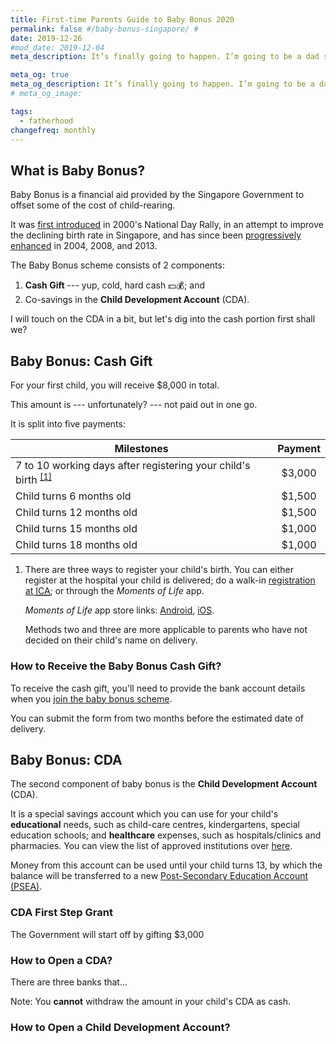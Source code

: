 ```yaml
---
title: First-time Parents Guide to Baby Bonus 2020
permalink: false #/baby-bonus-singapore/ #
date: 2019-12-26
#mod_date: 2019-12-04
meta_description: It’s finally going to happen. I’m going to be a dad soon!

meta_og: true
meta_og_description: It’s finally going to happen. I’m going to be a dad soon!
# meta_og_image: 

tags: 
  - fatherhood
changefreq: monthly
---
```


<!-- 
Outline:
What is Baby Bonus?
What is a CDA account?
How much is the baby bonus in Singapore?
Who is eligible for Baby Bonus?
Can CDA be used for infant care?
How long does it take to receive baby bonus after applying?


EDIT IDEA:
 - Rising cost of child-rearing

 -->

## What is Baby Bonus?

Baby Bonus is a financial aid provided by the Singapore Government to offset some of the cost of child-rearing. 

It was <a href="https://www.nas.gov.sg/archivesonline/data/pdfdoc/2000082001.htm" target="_blank" rel="noopener">first introduced</a> in 2000's National Day Rally, in an attempt to improve the declining birth rate in Singapore, and has since been <a href="https://www.strategygroup.gov.sg/images/chart7.png.pdf#page=37" target="_blank" rel="noopener">progressively enhanced</a> in 2004, 2008, and 2013. 

The Baby Bonus scheme consists of 2 components: 

  1. **Cash Gift** --- yup, cold, hard cash 💵💰; and 
  2. Co-savings in the **Child Development Account** (CDA).

I will touch on the CDA in a bit, but let's dig into the cash portion first shall we?

## Baby Bonus: Cash Gift

For your first child, you will receive $8,000 in total. 

This amount is --- unfortunately? --- not paid out in one go. 

It is split into five payments:

Milestones | Payment
---|:---:
7 to 10 working days after registering your child's birth <sup><a href="#cite-child-birth">[1]</a></sup> | $3,000
Child turns 6 months old | $1,500
Child turns 12 months old | $1,500
Child turns 15 months old | $1,000
Child turns 18 months old | $1,000

<ol class="notes">
  <li id="cite-child-birth">
  
  There are three ways to register your child's birth. You can either register at the hospital your child is delivered; do a walk-in <a href="https://www.ica.gov.sg/citizen/birth/citizen_birth_register" target="_blank" rel="noopener">registration at <abbr title="Immigration & Checkpoints Authority">ICA</abbr></a>; or through the *Moments of Life* app. 

  *Moments of Life* app store links: <a href="https://play.google.com/store/apps/details?id=sg.gov.app.mol&hl=en_SG" target="_blank" rel="noopener">Android</a>, <a href="https://apps.apple.com/sg/app/moments-of-life/id1383218758" target="_blank" rel="noopener">iOS</a>.

  Methods two and three are more applicable to parents who have not decided on their child's name on delivery.
  
  </li>
</ol>

### How to Receive the Baby Bonus Cash Gift?

To receive the cash gift, you'll need to provide the bank account details when you <a href="https://www.babybonus.msf.gov.sg/parent/web/enrolment-instruction?_afrLoop=18416975738619105&_afrWindowMode=0&_afrWindowId=null#%40%3F_afrWindowId%3Dnull%26_afrLoop%3D18416975738619105%26_afrWindowMode%3D0%26_adf.ctrl-state%3D6duztwbsm_13" target="_blank" rel="noopener">join the baby bonus scheme</a>. 

You can submit the form from two months before the estimated date of delivery.

## Baby Bonus: CDA

The second component of baby bonus is the **Child Development Account** (CDA). 

It is a special savings account which you can use for your child's **educational** needs, such as child-care centres, kindergartens, special education schools; and **healthcare** expenses, such as hospitals/clinics and pharmacies. You can view the list of approved institutions over <a href="https://www.babybonus.msf.gov.sg/ai-home/xhtml/layout/ListOfAI.faces" target="_blank" rel="noopener">here</a>.

Money from this account can be used until your child turns 13, by which the balance will be transferred to a new <a href="https://www.moe.gov.sg/education/post-secondary/post-secondary-education-account/usage" target="_blank" rel="noopener">Post-Secondary Education Account (PSEA)</a>. 

### CDA First Step Grant

The Government will start off by gifting $3,000

### How to Open a CDA?

There are three banks that...

Note: You **cannot** withdraw the amount in your child's CDA as cash.


### How to Open a Child Development Account?

<!-- 
 - https://www.msf.gov.sg/policies/Strong-and-Stable-Families/Supporting-Families/Pages/Baby-Bonus-Scheme.aspx
 - https://www.areyouready.sg/YourInfoHub/Pages/Views-The-Ultimate-Guide-Baby-Bonus-in-Singapore-Seedly.aspx 
 - https://www.babybonus.msf.gov.sg/parent/web/about?_afrLoop=16941405388483305&_afrWindowMode=0&_afrWindowId=null#%40%3F_afrWindowId%3Dnull%26_afrLoop%3D16941405388483305%26_afrWindowMode%3D0%26_adf.ctrl-state%3D15w14d8jtb_17
 - 
-->
